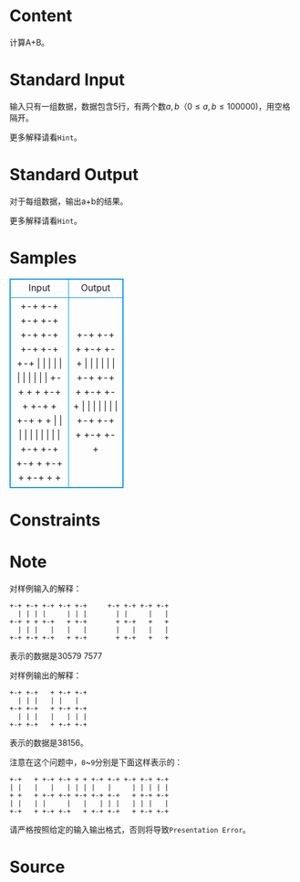 
# Content

计算A+B。

# Standard Input

输入只有一组数据，数据包含$5$行，有两个数$a,b（0 \leq a,b \leq 100000)$，用空格隔开。

更多解释请看`Hint`。

# Standard Output

对于每组数据，输出a+b的结果。

更多解释请看`Hint`。

# Samples

<style>
        table,table tr th, table tr td { border:1px solid #0094ff; }
        table { width: 200px; min-height: 25px; line-height: 25px; text-align: center; border-collapse: collapse;}   
    </style>
<table>
	<tr>
		<td>Input</td>
		<td>Output</td>
	</tr>
<tr><td>+-+ +-+ +-+ +-+ +-+     +-+ +-+ +-+ +-+
  | | | |     | | |       | |     |   |
+-+ + + +-+   + +-+       + +-+   +   +
  | | |   |   |   |       |   |   |   |
+-+ +-+ +-+   + +-+       + +-+   +   +</td><td>+-+ +-+   + +-+ +-+
  | | |   | |   |  
+-+ +-+   + +-+ +-+
  | | |   |   | | |
+-+ +-+   + +-+ +-+</td></tr></table>


# Constraints



# Note

对样例输入的解释：
```
+-+ +-+ +-+ +-+ +-+     +-+ +-+ +-+ +-+
  | | | |     | | |       | |     |   |
+-+ + + +-+   + +-+       + +-+   +   +
  | | |   |   |   |       |   |   |   |
+-+ +-+ +-+   + +-+       + +-+   +   +
```
表示的数据是$30579$ $7577$

对样例输出的解释：
```
+-+ +-+   + +-+ +-+
  | | |   | |   |  
+-+ +-+   + +-+ +-+
  | | |   |   | | |
+-+ +-+   + +-+ +-+
```
表示的数据是$38156$。

注意在这个问题中，`0`~`9`分别是下面这样表示的：
```
+-+   + +-+ +-+ + + +-+ +-+ +-+ +-+ +-+
| |   |   |   | | | |   |     | | | | |
+ +   + +-+ +-+ +-+ +-+ +-+   + +-+ +-+
| |   | |     |   |   | | |   | | |   |
+-+   + +-+ +-+   + +-+ +-+   + +-+ +-+
```
请严格按照给定的输入输出格式，否则将导致`Presentation Error`。

# Source



